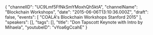 {
    "channelID": "UC9Lmf5FfNkSmYMoxhQh5ktA",
    "channelName": "Blockchain Workshops",
    "date": "2015-06-06T13:10:36.000Z",
    "draft": false,
    "events": [
        "COALA's Blockchain Workshops Stanford 2015"
    ],
    "speakers": [],
    "tags": [],
    "title": "Don Tapscott Keynote with Intro by Mihaela",
    "youtubeID": "vYoa6gCcahE"
}